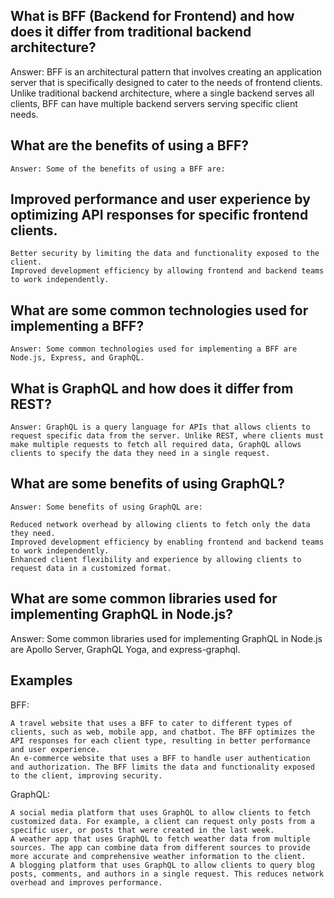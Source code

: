 ## What is BFF (Backend for Frontend) and how does it differ from traditional backend architecture?
  Answer: BFF is an architectural pattern that involves creating an application server that is specifically designed to cater to the needs of frontend clients. Unlike traditional backend architecture, where a single backend serves all clients, BFF can have multiple backend servers serving specific client needs.

## What are the benefits of using a BFF?
    Answer: Some of the benefits of using a BFF are:

## Improved performance and user experience by optimizing API responses for specific frontend clients.
    Better security by limiting the data and functionality exposed to the client.
    Improved development efficiency by allowing frontend and backend teams to work independently.

## What are some common technologies used for implementing a BFF?
    Answer: Some common technologies used for implementing a BFF are Node.js, Express, and GraphQL.

## What is GraphQL and how does it differ from REST?
    Answer: GraphQL is a query language for APIs that allows clients to request specific data from the server. Unlike REST, where clients must make multiple requests to fetch all required data, GraphQL allows clients to specify the data they need in a single request.

## What are some benefits of using GraphQL?
    Answer: Some benefits of using GraphQL are:

    Reduced network overhead by allowing clients to fetch only the data they need.
    Improved development efficiency by enabling frontend and backend teams to work independently.
    Enhanced client flexibility and experience by allowing clients to request data in a customized format.

## What are some common libraries used for implementing GraphQL in Node.js?
   Answer: Some common libraries used for implementing GraphQL in Node.js are Apollo Server, GraphQL Yoga, and express-graphql.

## Examples
  BFF:

    A travel website that uses a BFF to cater to different types of clients, such as web, mobile app, and chatbot. The BFF optimizes the API responses for each client type, resulting in better performance and user experience.
    An e-commerce website that uses a BFF to handle user authentication and authorization. The BFF limits the data and functionality exposed to the client, improving security.

  GraphQL:

    A social media platform that uses GraphQL to allow clients to fetch customized data. For example, a client can request only posts from a specific user, or posts that were created in the last week.
    A weather app that uses GraphQL to fetch weather data from multiple sources. The app can combine data from different sources to provide more accurate and comprehensive weather information to the client.
    A blogging platform that uses GraphQL to allow clients to query blog posts, comments, and authors in a single request. This reduces network overhead and improves performance.

